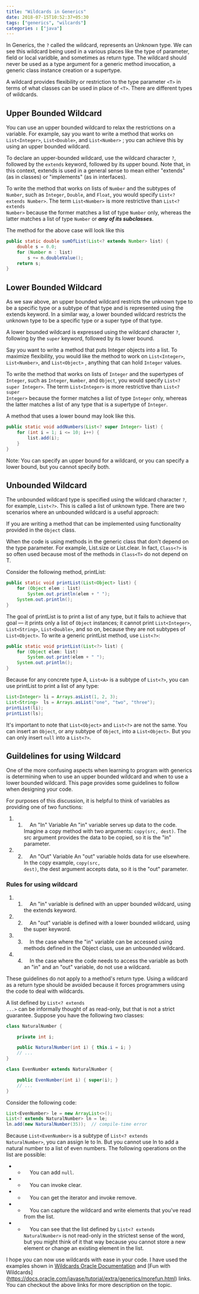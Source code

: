 ```yaml
---
title: "Wildcards in Generics"
date: 2018-07-15T10:52:37+05:30
tags: ["generics", "wilcards"]
categories : ["java"]
---
```

In Generics, the <code class = "inline_code">?</code> called the wildcard, represents an Unknown type. We can see this wildcard being used in a various places like the type of parameter, field or local varidble, and sometimes as return type. The wildcard should never be used as a type argument for a generic method invocation, a generic class instance creation or a supertype.

A wildcard provides flexibility or restriction to the type parameter <code class = "inline_code">&lt;T&gt;</code> in terms of what classes can be used in place of <code class = "inline_code">&lt;T&gt;</code>. There are different types of wildcards.

## Upper Bounded Wildcard
You can use an upper bounded wildcard to relax the restrictions on a variable. For example, say you want to write a method that works on <code class = "inline_code">List&lt;Integer&gt;</code>, <code class = "inline_code">List&lt;Double&gt;</code>, and <code class = "inline_code">List&lt;Number&gt;</code> ; you can achieve this by using an upper bounded wildcard.

To declare an upper-bounded wildcard, use the wildcard character <code class = "inline_code">?</code>, followed by the <code class = "inline_code">extends</code> keyword, followed by its upper bound. Note that, in this context, extends is used in a general sense to mean either "extends" (as in classes) or "implements" (as in interfaces).

To write the method that works on lists of <code class = "inline_code">Number</code> and the subtypes of <code class = "inline_code">Number</code>, such as <code class = "inline_code">Integer</code>, <code class = "inline_code">Double</code>, and <code class = "inline_code">Float</code>, you would specify <code class = "inline_code">List&lt;? extends Number&gt;</code>. The term <code class = "inline_code">List&lt;Number&gt;</code> is more restrictive than <code class = "inline_code">List&lt;? extends Number&gt;</code> because the former matches a list of type <code class = "inline_code">Number</code> only, whereas the latter matches a list of type <code class = "inline_code">Number</code> or ***any of its subclasses***.

The method for the above case will look like this
```java
public static double sumOfList(List<? extends Number> list) {
    double s = 0.0;
    for (Number n : list)
        s += n.doubleValue();
    return s;
}
```
## Lower Bounded Wildcard
As we saw above, an upper bounded wildcard restricts the unknown type to be a specific type or a subtype of that type and is represented using the extends keyword. In a similar way, a lower bounded wildcard restricts the unknown type to be a specific type or a super type of that type.

A lower bounded wildcard is expressed using the wildcard character <code class = "inline_code">?</code>, following by the <code class = "inline_code">super</code> keyword, followed by its lower bound.

Say you want to write a method that puts Integer objects into a list. To maximize flexibility, you would like the method to work on <code class = "inline_code">List&lt;Integer&gt;</code>, <code class = "inline_code">List&lt;Number&gt;</code>, and <code class = "inline_code">List&lt;Object&gt;</code> , anything that can hold <code class = "inline_code">Integer</code> values.

To write the method that works on lists of <code class = "inline_code">Integer</code> and the supertypes of <code class = "inline_code">Integer</code>, such as <code class = "inline_code">Integer</code>, <code class = "inline_code">Number</code>, and <code class = "inline_code">Object</code>, you would specify <code class = "inline_code">List&lt;? super Integer&gt;</code>. The term <code class = "inline_code">List&lt;Integer&gt;</code> is more restrictive than <code class = "inline_code">List&lt;? super Integer&gt;</code> because the former matches a list of type <code class = "inline_code">Integer</code> only, whereas the latter matches a list of any type that is a supertype of <code class = "inline_code">Integer</code>.

A method that uses a lower bound may look like this.
```java
public static void addNumbers(List<? super Integer> list) {
    for (int i = 1; i <= 10; i++) {
        list.add(i);
    }
}
```
<span class = "imp_note"><i class="fas fa-exclamation-triangle"></i> Note: You can specify an upper bound for a wildcard, or you can specify a lower bound, but you cannot specify both.</span>

## Unbounded Wildcard
The unbounded wildcard type is specified using the wildcard character <code class = "inline_code">?</code>, for example, <code class = "inline_code">List&lt;?&gt;</code>. This is called a list of unknown type. There are two scenarios where an unbounded wildcard is a useful approach:

If you are writing a method that can be implemented using functionality provided in the <code class = "inline_code">Object</code> class.

When the code is using methods in the generic class that don't depend on the type parameter. For example, List.size or List.clear. In fact, <code class = "inline_code">Class&lt;?&gt;</code> is so often used because most of the methods in <code class = "inline_code">Class&lt;T&gt;</code> do not depend on T.

Consider the following method, printList:
```java
public static void printList(List<Object> list) {
    for (Object elem : list)
        System.out.println(elem + " ");
    System.out.println();
}
```

The goal of printList is to print a list of any type, but it fails to achieve that goal — it prints only a list of <code class = "inline_code">Object</code> instances; it cannot print <code class = "inline_code">List&lt;Integer&gt;</code>, <code class = "inline_code">List&lt;String&gt;</code>, <code class = "inline_code">List&lt;Double&gt;</code>, and so on, because they are not subtypes of <code class = "inline_code">List&lt;Object&gt;</code>. To write a generic printList method, use <code class = "inline_code">List&lt;?&gt;</code>:
```java
public static void printList(List<?> list) {
    for (Object elem: list)
        System.out.print(elem + " ");
    System.out.println();
}
```
Because for any concrete type A, <code class = "inline_code">List&lt;A&gt;</code> is a subtype of <code class = "inline_code">List&lt;?&gt;</code>, you can use printList to print a list of any type:
```java
List<Integer> li = Arrays.asList(1, 2, 3);
List<String>  ls = Arrays.asList("one", "two", "three");
printList(li);
printList(ls);
```
It's important to note that <code class = "inline_code">List&lt;Object&gt;</code> and <code class = "inline_code">List&lt;?&gt;</code> are not the same. You can insert an <code class = "inline_code">Object</code>, or any subtype of <code class = "inline_code">Object</code>, into a <code class = "inline_code">List&lt;Object&gt;</code>. But you can only insert <code class = "inline_code">null</code> into a <code class = "inline_code">List&lt;?&gt;</code>. 

## Guildelines for using Wildcard

One of the more confusing aspects when learning to program with generics is determining when to use an upper bounded wildcard and when to use a lower bounded wildcard. This page provides some guidelines to follow when designing your code.

For purposes of this discussion, it is helpful to think of variables as providing one of two functions:

1. 1. &nbsp;&nbsp;&nbsp;&nbsp;An "In" Variable
An "in" variable serves up data to the code. Imagine a copy method with two arguments: <code class = "inline_code">copy(src, dest)</code>. The src argument provides the data to be copied, so it is the "in" parameter.
2. 2. &nbsp;&nbsp;&nbsp;&nbsp;An "Out" Variable
An "out" variable holds data for use elsewhere. In the copy example, <code class = "inline_code">copy(src, dest)</code>, the dest argument accepts data, so it is the "out" parameter.

### Rules for using wildcard
1. 1. &nbsp;&nbsp;&nbsp;&nbsp;An "in" variable is defined with an upper bounded wildcard, using the extends keyword.
2. 2. &nbsp;&nbsp;&nbsp;&nbsp;An "out" variable is defined with a lower bounded wildcard, using the super keyword.
3. 3. &nbsp;&nbsp;&nbsp;&nbsp;In the case where the "in" variable can be accessed using methods defined in the Object class, use an unbounded wildcard.
4. 4. &nbsp;&nbsp;&nbsp;&nbsp;In the case where the code needs to access the variable as both an "in" and an "out" variable, do not use a wildcard.

These guidelines do not apply to a method's return type. Using a wildcard as a return type should be avoided because it forces programmers using the code to deal with wildcards.

A list defined by <code class = "inline_code">List&lt;? extends ...&gt;</code> can be informally thought of as read-only, but that is not a strict guarantee. Suppose you have the following two classes:

```java
class NaturalNumber {

    private int i;

    public NaturalNumber(int i) { this.i = i; }
    // ...
}

class EvenNumber extends NaturalNumber {

    public EvenNumber(int i) { super(i); }
    // ...
}
```

Consider the following code:
```java
List<EvenNumber> le = new ArrayList<>();
List<? extends NaturalNumber> ln = le;
ln.add(new NaturalNumber(35));  // compile-time error
```

Because <code class = "inline_code">List&lt;EvenNumber&gt;</code> is a subtype of <code class = "inline_code">List&lt;? extends NaturalNumber&gt;</code>, you can assign le to ln. But you cannot use ln to add a natural number to a list of even numbers. The following operations on the list are possible:

* * &nbsp;&nbsp;&nbsp;&nbsp;You can add <code class = "inline_code">null</code>.
* * &nbsp;&nbsp;&nbsp;&nbsp;You can invoke clear.
* * &nbsp;&nbsp;&nbsp;&nbsp;You can get the iterator and invoke remove.
* * &nbsp;&nbsp;&nbsp;&nbsp;You can capture the wildcard and write elements that you've read from the list.
* * &nbsp;&nbsp;&nbsp;&nbsp;You can see that the list defined by <code class = "inline_code">List&lt;? extends NaturalNumber&gt;</code> is not read-only in the strictest sense of the word, but you might think of it that way because you cannot store a new element or change an existing element in the list.

I hope you can now use wildcards with ease in your code. I have used the examples shown in [Wildcards Oracle Documentation](https://docs.oracle.com/javase/tutorial/java/generics/wildcards.html) and [Fun with Wildcards] (https://docs.oracle.com/javase/tutorial/extra/generics/morefun.html) links. You can checkout the above links for more description on the topic.